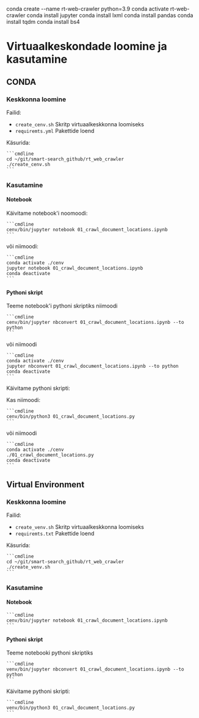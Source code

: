  conda create --name rt-web-crawler python=3.9
 conda activate rt-web-crawler
 conda install jupyter
 conda install lxml
 conda install pandas
 conda install tqdm
 conda install bs4

# Virtuaalkeskondade loomine ja kasutamine

## CONDA

### Keskkonna loomine

Failid:

* ```create_cenv.sh``` Skritp virtuaalkeskkonna loomiseks
* ```requiremts.yml``` Pakettide loend

Käsurida:

    ```cmdline
    cd ~/git/smart-search_github/rt_web_crawler
    ./create_cenv.sh
    ```

### Kasutamine

#### Notebook

Käivitame notebook'i noomoodi:

    ```cmdline
    cenv/bin/jupyter notebook 01_crawl_document_locations.ipynb
    ```

või niimoodi:

    ```cmdline
    conda activate ./cenv
    jupyter notebook 01_crawl_document_locations.ipynb
    conda deactivate
    ```

#### Pythoni skript

Teeme notebook'i pythoni skriptiks niimoodi

    ```cmdline
    cenv/bin/jupyter nbconvert 01_crawl_document_locations.ipynb --to python
    ```

või niimoodi

    ```cmdline
    conda activate ./cenv
    jupyter nbconvert 01_crawl_document_locations.ipynb --to python
    conda deactivate
    ```

Käivitame pythoni skripti:

Kas niimoodi:

    ```cmdline
    cenv/bin/python3 01_crawl_document_locations.py
    ```

või niimoodi

    ```cmdline
    conda activate ./cenv
    ./01_crawl_document_locations.py
    conda deactivate
    ```

## Virtual Environment

### Keskkonna loomine

Failid:

* ```create_venv.sh``` Skritp virtuaalkeskkonna loomiseks
* ```requiremts.txt``` Pakettide loend

Käsurida:

    ```cmdline
    cd ~/git/smart-search_github/rt_web_crawler
    ./create_venv.sh
    ```

### Kasutamine

#### Notebook

    ```cmdline
    cenv/bin/jupyter notebook 01_crawl_document_locations.ipynb
    ```

#### Pythoni skript

Teeme notebooki pythoni skriptiks

    ```cmdline
    venv/bin/jupyter nbconvert 01_crawl_document_locations.ipynb --to python
    ```

Käivitame pythoni skripti:

    ```cmdline
    venv/bin/python3 01_crawl_document_locations.py
    ```
